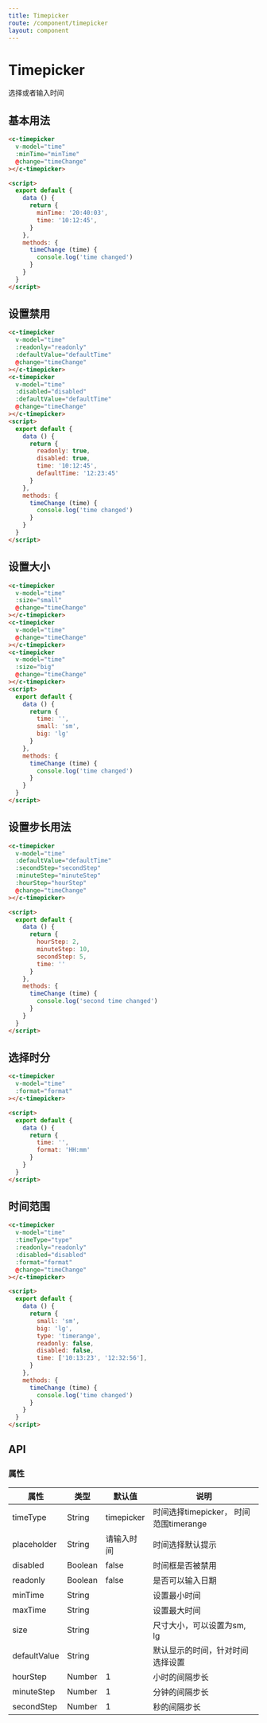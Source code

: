 ```yaml
---
title: Timepicker
route: /component/timepicker
layout: component
---
```


# Timepicker

选择或者输入时间

## 基本用法

```html
<c-timepicker
  v-model="time"
  :minTime="minTime"
  @change="timeChange"
></c-timepicker>

<script>
  export default {
    data () {
      return {
        minTime: '20:40:03',
        time: '10:12:45',
      }
    },
    methods: {
      timeChange (time) {
        console.log('time changed')
      }
    }
  }
</script>
```

## 设置禁用

```html
<c-timepicker
  v-model="time"
  :readonly="readonly"
  :defaultValue="defaultTime"
  @change="timeChange"
></c-timepicker>
<c-timepicker
  v-model="time"
  :disabled="disabled"
  :defaultValue="defaultTime"
  @change="timeChange"
></c-timepicker>
<script>
  export default {
    data () {
      return {
        readonly: true,
        disabled: true,
        time: '10:12:45',
        defaultTime: '12:23:45'
      }
    },
    methods: {
      timeChange (time) {
        console.log('time changed')
      }
    }
  }
</script>
```

## 设置大小

```html
<c-timepicker
  v-model="time"
  :size="small"
  @change="timeChange"
></c-timepicker>
<c-timepicker
  v-model="time"
  @change="timeChange"
></c-timepicker>
<c-timepicker
  v-model="time"
  :size="big"
  @change="timeChange"
></c-timepicker>
<script>
  export default {
    data () {
      return {
        time: '',
        small: 'sm',
        big: 'lg'
      }
    },
    methods: {
      timeChange (time) {
        console.log('time changed')
      }
    }
  }
</script>
```

## 设置步长用法

```html
<c-timepicker
  v-model="time"
  :defaultValue="defaultTime"
  :secondStep="secondStep"
  :minuteStep="minuteStep"
  :hourStep="hourStep"
  @change="timeChange"
></c-timepicker>

<script>
  export default {
    data () {
      return {
        hourStep: 2,
        minuteStep: 10,
        secondStep: 5,
        time: ''
      }
    },
    methods: {
      timeChange (time) {
        console.log('second time changed')
      }
    }
  }
</script>
```

## 选择时分

```html
<c-timepicker
  v-model="time"
  :format="format"
></c-timepicker>

<script>
  export default {
    data () {
      return {
        time: '',
        format: 'HH:mm'
      }
    }
  }
</script>
```

## 时间范围

```html
<c-timepicker
  v-model="time"
  :timeType="type"
  :readonly="readonly"
  :disabled="disabled"
  :format="format"
  @change="timeChange"
></c-timepicker>

<script>
  export default {
    data () {
      return {
        small: 'sm',
        big: 'lg',
        type: 'timerange',
        readonly: false,
        disabled: false,
        time: ['10:13:23', '12:32:56'],
      }
    },
    methods: {
      timeChange (time) {
        console.log('time changed')
      }
    }
  }
</script>
```

## API

### 属性

| 属性 | 类型 | 默认值 | 说明 |
|-----|------|-------|-----|
| timeType | String | timepicker | 时间选择timepicker， 时间范围timerange |
| placeholder | String | 请输入时间 | 时间选择默认提示 |
| disabled | Boolean | false | 时间框是否被禁用 |
| readonly | Boolean | false | 是否可以输入日期 |
| minTime | String |  | 设置最小时间 |
| maxTime | String |  | 设置最大时间 |
| size | String |  | 尺寸大小，可以设置为sm, lg|
| defaultValue | String |  | 默认显示的时间，针对时间选择设置 |
| hourStep | Number | 1 | 小时的间隔步长 |
| minuteStep | Number | 1 | 分钟的间隔步长 |
| secondStep | Number | 1 | 秒的间隔步长 |